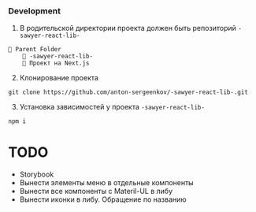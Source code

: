 ### Development
1. В родительской директории проекта должен быть репозиторий `-sawyer-react-lib-`
```
📂 Parent Folder
    📑 -sawyer-react-lib-
    📑 Проект на Next.js
```

2. Клонирование проекта
```
git clone https://github.com/anton-sergeenkov/-sawyer-react-lib-.git
```

3. Установка зависимостей у проекта `-sawyer-react-lib-`
```
npm i
```

# TODO
- Storybook
- Вынести элементы меню в отдельные компоненты
- Вынести все компоненты с Materil-UL в либу
- Вынести иконки в либу. Обращение по названию
